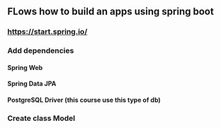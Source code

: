 ## FLows how to build an apps using spring boot

### https://start.spring.io/
### Add dependencies 
#### Spring Web
#### Spring Data JPA
#### PostgreSQL Driver (this course use this type of db)
### Create class Model

